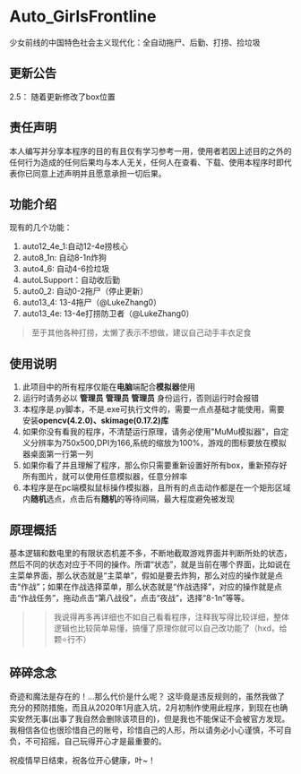 # Auto_GirlsFrontline
少女前线的中国特色社会主义现代化：全自动拖尸、后勤、打捞、捡垃圾

## 更新公告
2.5：
随着更新修改了box位置


## 责任声明
本人编写并分享本程序的目的有且仅有学习参考一用，使用者若因上述目的之外的任何行为造成的任何后果均与本人无关，任何人在查看、下载、使用本程序时即代表你已同意上述声明并且愿意承担一切后果。


## 功能介绍
现有的几个功能：
1. auto12_4e_1:自动12-4e捞核心
2. auto8_1n: 自动8-1n炸狗
3. auto4_6: 自动4-6捡垃圾
4. autoLSupport：自动收后勤
5. auto0_2: 自动0-2拖尸（停止更新）
6. auto13_4: 13-4拖尸（@LukeZhang0）
7. auto13_4e: 13-4e打捞防卫者（@LukeZhang0）

>至于其他各种打捞，太懒了表示不想做，建议自己动手丰衣足食


## 使用说明
1. 此项目中的所有程序仅能在**电脑**端配合**模拟器**使用 
2. 运行时请务必以 **管理员** **管理员** **管理员** 身份运行，否则运行时会报错
3. 本程序是.py脚本，不是.exe可执行文件的，需要一点点基础才能使用，需要安装**opencv(4.2.0)、skimage(0.17.2)库**
4. 如果你没有看我的程序，不清楚运行原理，请务必使用"MuMu模拟器"，自定义分辨率为750x500,DPI为166,系统的缩放为100%，游戏的图标要放在模拟器桌面第一行第一列
5. 如果你看了并且理解了程序，那么你只需要重新设置好所有box，重新预存好所有图片，就可以使用任意模拟器，任意分辨率
6. 本程序是在pc端模拟鼠标操作模拟器，且所有的点击动作都是在一个矩形区域内**随机**选点，点击后有**随机**的等待间隔，最大程度避免被发现


## 原理概括
基本逻辑和数电里的有限状态机差不多，不断地截取游戏界面并判断所处的状态，然后不同的状态对应于不同的操作。所谓“状态”，就是当前在哪个界面，比如说在主菜单界面，那么状态就是“主菜单”，假如是要去炸狗，那么对应的操作就是点击“作战”；如果在作战选择菜单，那么状态就是“作战选择”，对应的操作就是点击“作战任务”，拖动点击“第八战役”，点击“夜战”，选择“8-1n”等等。
>> 我说得再多再详细也不如自己看看程序，注释我写得比较详细，整体逻辑也比较简单易懂，搞懂了原理你就可以自己改功能了（hxd，给颗⭐行不）

## 碎碎念念
奇迹和魔法是存在的！...那么代价是什么呢？
这毕竟是违反规则的，虽然我做了充分的预防措施，而且从2020年1月底入坑，2月初制作使用此程序，到现在也确实安然无事(出事了我自然会删除该项目的)，但是我也不能保证不会被官方发现。我相信各位也很珍惜自己的账号，珍惜自己的人形，所以请务必小心谨慎，不可自负，不可招摇，自己玩得开心才是最重要的。

祝疫情早日结束，祝各位开心健康，叶~！
